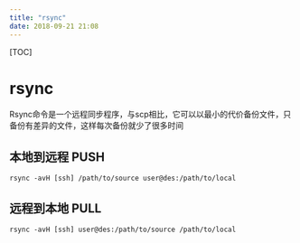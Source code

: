 ```yaml
---
title: "rsync"
date: 2018-09-21 21:08
---
```



[TOC]


# rsync

Rsync命令是一个远程同步程序，与scp相比，它可以以最小的代价备份文件，只备份有差异的文件，这样每次备份就少了很多时间



## 本地到远程  PUSH

```
rsync -avH [ssh] /path/to/source user@des:/path/to/local  
```



## 远程到本地  PULL

```
rsync -avH [ssh] user@des:/path/to/source /path/to/local  
```

